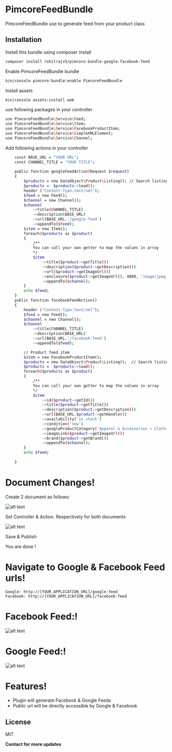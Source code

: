 # PimcoreFeedBundle

PimcoreFeedBundle use to generate feed from your product class

## Installation

Install this bundle using composer install
```bash
composer install rohitrajv5/pimcore-bundle-google-facebook-feed
```
Enable PimcoreFeedBundle bundle
```bash
bin/console pimcore:bundle:enable PimcoreFeedBundle
```
Install assets
```bash
bin/console assets:install web
```
use following packages in your controller
```bash
use PimcoreFeedBundle\Service\Feed;
use PimcoreFeedBundle\Service\Item;
use PimcoreFeedBundle\Service\FacebookProductItem;
use PimcoreFeedBundle\Service\SimpleXMLElement;
use PimcoreFeedBundle\Service\Channel;
```
Add following actions in your controller
```bash
    const BASE_URL = "YOUR URL";
    const CHANNEL_TITLE = "YOUR TITLE";
    
    public function googleFeedAction(Request $request)
    {        
        $products = new DataObject\Product\Listing(); // Search listing from your product class        
        $products =  $products->load();        
        header ("Content-Type:text/xml");        
        $feed = new Feed();
        $channel = new Channel();
        $channel
            ->title(CHANNEL_TITLE)
            ->description(BASE_URL)
            ->url(BASE_URL.'/google-feed')
            ->appendTo($feed);
        $item = new Item();
        foreach($products as $product)
        {           
            /**
            You can call your own getter to map the values in array
            */
            $item
                ->title($product->getTitle())
                ->description($product->getDescription())
                ->url($product->getImageUrl())
                ->enclosure($product->getImageUrl(), 4889, 'image/jpeg')
                ->appendTo($channel);
        } 
        echo $feed;                      
    }
    public function facebookFeedAction()
    {
        header ("Content-Type:text/xml"); 
        $feed = new Feed();
        $channel = new Channel();
        $channel
            ->title(CHANNEL_TITLE)
            ->description(BASE_URL)
            ->url(BASE_URL.'/facebook-feed')
            ->appendTo($feed);

        // Product feed item
        $item = new FacebookProductItem();
        $products = new DataObject\Product\Listing();  // Search listing from your product class         
        $products =  $products->load();        
        foreach($products as $product)
        {
            /**
            You can call your own getter to map the values in array
            */
            $item
                ->id($product->getId())
                ->title($product->getTitle())
                ->description($product->getDescription())
                ->url(BASE_URL.$product->getHandle())
                ->availability('in stock') 
                ->condition('new') 
                ->googleProductCategory('Apparel & Accessories > Clothing > Underwear & Socks')
                ->imageLink($product->getImageUrl())
                ->brand($product->getBrand())             
                ->appendTo($channel);
        } 
        echo $feed; 
        
    }
```

# Document Changes!
Create 2 document as follows:

![alt text](https://i.postimg.cc/Dmk8NfQC/Screenshot-from-2020-07-07-15-13-22.png)

Set Controller & Action. Respectively for both documents

![alt text](https://i.postimg.cc/prnmk5jh/Screenshot-from-2020-07-07-15-14-15.png)

Save & Publish 

You are done !

# Navigate to Google & Facebook Feed urls!
    Google: http://[YOUR_APPLICATION_URL]/google-feed
    Facebook: http://[YOUR_APPLICATION_URL]/facebook-feed


# Facebook Feed:!
![alt text](https://i.postimg.cc/yY81VZxF/Screenshot-from-2020-07-07-15-17-45.png)

# Google Feed:!
![alt text](https://i.postimg.cc/7PVP8VHH/Screenshot-from-2020-07-07-15-18-03.png)

# Features!

  - Plugin will generate Facebook & Google Feeds
  - Public url will be directly accessible by Google & Facebook

License
----

MIT


**Contact for more updates**

